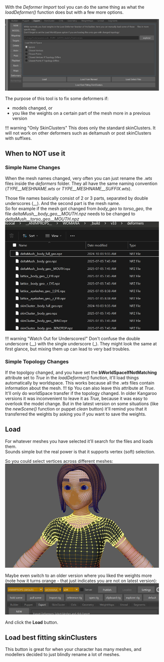 With the *Deformer Import* tool you can do the same thing as what the *loadDeformer()* function does but with a few more options.

![Alt text](../images/builder_importDeformers.jpg)

The purpose of this tool is to fix some deformers if:  

- models changed, or
- you like the weights on a certain part of the mesh more in a previous version


!!! warning "Only SkinClusters"
    This does only the standard skinClusters. It will not work on other deformers such as deltamush or post skinClusters with suffixes.
     

## When to NOT use it
### Simple Name Changes
When the mesh names changed, very often you can just rename the *.wts* files inside the *deformers* folder. 
They all have the same naming convention (*TYPE__MESHNAME.wts* or *TYPE__MESHNAME__SUFFIX.wts*).   

Those file names basically consist of 2 or 3 parts, separated by double underscores (\_\_). And the second part is the mesh name.  
So for example if the mesh got changed from *body_geo* to *torso_geo*, the file *deltaMush__body_geo__MOUTH.npz* needs to be changed to
*deltaMush__torso_geo__MOUTH.npz*
![Alt text](../images/modelChange_names.jpg)

!!! warning "Watch Out for Underscores!"
    Don't confuse the double underscore (\_\_) with the single underscore (\_). They might look the same at first glance, but 
    mixing them up can lead to very bad troubles.


### Simple Topology Changes
If the topolgoy changed, and you have set the **bWorldSpaceIfNotMatching** attribute set to *True* in the 
*loadDeformer()* function, it'll load things automatically by worldspace. This works because all the *.wts* files contain
information about the mesh.
!!! tip
    You can also leave this attribute at *True*. It'll only do worldSpace transfer if the topology changed. 
    In older Kangaroo versions it was inconvenient to leave it as *True*, because it was easy to overlook the model change.
    But in the latest version on some situations (like the *newScene()* function or puppet *clean* button) it'll remind you 
    that it transferred the weights by asking you if you want to save the weights.




## Load 

For whatever meshes you have selected it'll search for the files and loads them.  
Sounds simple but the real power is that it supports vertex (soft) selection.   

So you could select vertices across different meshes:  
![Alt text](../images/deformerImport_vertexSelection.jpg)   

Maybe even switch to an older version where you liked the weights more (note how it turns orange - that just indicates you are not on
latest version):  
![Alt text](../images/deformerImport_olderVersion.jpg)   

And click the **Load** button.



## Load best fitting skinClusters
This button is great for when your character has many meshes, and modellers decided to just blindly rename a lot of meshes.


